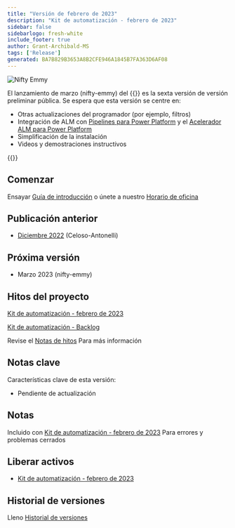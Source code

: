 ```yaml
---
title: "Versión de febrero de 2023"
description: "Kit de automatización - febrero de 2023"
sidebar: false
sidebarlogo: fresh-white
include_footer: true
author: Grant-Archibald-MS
tags: ['Release']
generated: BA7B829B3653A8B2CFE946A1845B7FA363D6AF08
---
```


![Nifty Emmy](/images/nifty-emmy.png)

El lanzamiento de marzo (nifty-emmy) del {{<product-name>}} es la sexta versión de versión preliminar pública. Se espera que esta versión se centre en:

- Otras actualizaciones del programador (por ejemplo, filtros)
- Integración de ALM con [Pipelines para Power Platform](https://learn.microsoft.com/en-us/power-platform/alm/pipelines) y el [Acelerador ALM para Power Platform](https://learn.microsoft.com/en-us/power-platform/guidance/coe/almacceleratorpowerplatform-components)
- Simplificación de la instalación
- Videos y demostraciones instructivos

{{<questions name="/content/es/releases/march-2023.json" completed="Gracias por proporcionar comentarios" showNavigationButtons="false" locale="es">}}

## Comenzar

Ensayar [Guía de introducción](/es/get-started) o únete a nuestro [Horario de oficina](/es/office-hours)

## Publicación anterior

- [Diciembre 2022](/es/releases/december-2022) (Celoso-Antonelli)

## Próxima versión

- Marzo 2023 (nifty-emmy)

## Hitos del proyecto

[Kit de automatización - febrero de 2023](https://github.com/orgs/microsoft/projects/486/views/9)

[Kit de automatización - Backlog](https://github.com/orgs/microsoft/projects/486/views/1)

Revise el [Notas de hitos](/es/releases/milestones) Para más información

## Notas clave

Características clave de esta versión:

- Pendiente de actualización

## Notas

Incluido con [Kit de automatización - febrero de 2023](https://github.com/microsoft/powercat-automation-kit/releases/tag/AutomationKit-February2023) Para errores y problemas cerrados

## Liberar activos

- [Kit de automatización - febrero de 2023](https://github.com/microsoft/powercat-automation-kit/releases/tag/AutomationKit-February2023)

## Historial de versiones

Lleno [Historial de versiones](/es/releases)

